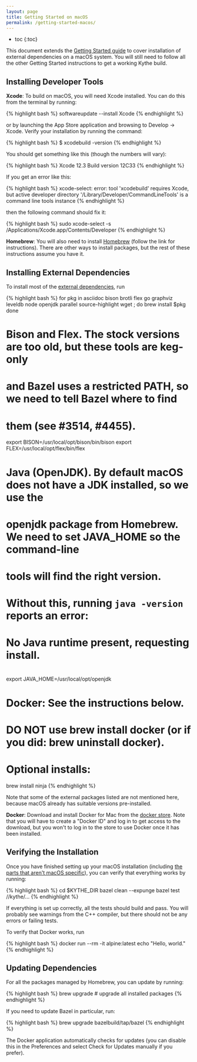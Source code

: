 ```yaml
---
layout: page
title: Getting Started on macOS
permalink: /getting-started-macos/
---
```


* toc
{:toc}

This document extends the
[Getting Started guide]({{site.baseuri}}/getting-started) to cover
installation of external dependencies on a macOS system. You will still need to
follow all the other Getting Started instructions to get a working Kythe build.


## Installing Developer Tools

**Xcode**: To build on macOS, you will need Xcode installed. You can do this
from the terminal by running:

{% highlight bash %}
softwareupdate --install Xcode
{% endhighlight %}

or by launching the App Store application and browsing to Develop → Xcode.
Verify your installation by running the command:

{% highlight bash %}
$ xcodebuild -version
{% endhighlight %}

You should get something like this (though the numbers will vary):

{% highlight bash %}
Xcode 12.3
Build version 12C33
{% endhighlight %}

If you get an error like this:

{% highlight bash %}
xcode-select: error: tool 'xcodebuild' requires Xcode, but active developer directory '/Library/Developer/CommandLineTools' is a command line tools instance
{% endhighlight %}

then the following command should fix it:

{% highlight bash %}
sudo xcode-select -s /Applications/Xcode.app/Contents/Developer
{% endhighlight %}


**Homebrew**: You will also need to install [Homebrew](https://brew.sh) (follow
the link for instructions).  There are other ways to install packages, but the
rest of these instructions assume you have it.


## Installing External Dependencies

To install most of the [external dependencies][ext], run

{% highlight bash %}
for pkg in asciidoc bison brotli flex go graphviz leveldb node openjdk parallel source-highlight wget ; do
   brew install $pkg
done

# Bison and Flex. The stock versions are too old, but these tools are keg-only
# and Bazel uses a restricted PATH, so we need to tell Bazel where to find
# them (see #3514, #4455).
export BISON=/usr/local/opt/bison/bin/bison
export FLEX=/usr/local/opt/flex/bin/flex

# Java (OpenJDK). By default macOS does not have a JDK installed, so we use the
# openjdk package from Homebrew.  We need to set JAVA_HOME so the command-line
# tools will find the right version.
#
# Without this, running `java -version` reports an error:
#    No Java runtime present, requesting install.
#
export JAVA_HOME=/usr/local/opt/openjdk

# Docker: See the instructions below.
# DO NOT use brew install docker (or if you did: brew uninstall docker).

# Optional installs:
brew install ninja
{% endhighlight %}

Note that some of the external packages listed are not mentioned here, because
macOS already has suitable versions pre-installed.

**Docker**: Download and install Docker for Mac from the [docker store][dock].
Note that you will have to create a "Docker ID" and log in to get access to the
download, but you won't to log in to the store to use Docker once it has been
installed.


## Verifying the Installation

Once you have finished setting up your macOS installation (including
[the parts that aren't macOS specific]({{site.baseuri}}/getting-started)),
you can verify that everything works by running:

{% highlight bash %}
cd $KYTHE_DIR
bazel clean --expunge
bazel test //kythe/...
{% endhighlight %}

If everything is set up correctly, all the tests should build and pass.  You
will probably see warnings from the C++ compiler, but there should not be any
errors or failing tests.

To verify that Docker works, run

{% highlight bash %}
docker run --rm -it alpine:latest echo "Hello, world."
{% endhighlight %}


## Updating Dependencies

For all the packages managed by Homebrew, you can update by running:

{% highlight bash %}
brew upgrade  # upgrade all installed packages
{% endhighlight %}

If you need to update Bazel in particular, run:

{% highlight bash %}
brew upgrade bazelbuild/tap/bazel
{% endhighlight %}

The Docker application automatically checks for updates (you can disable this
in the Preferences and select Check for Updates manually if you prefer).

[ext]: {{site.baseuri}}/getting-started#external-dependencies
[dock]: https://store.docker.com/editions/community/docker-ce-desktop-mac
